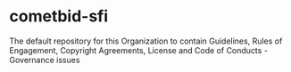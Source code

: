 # cometbid-sfi
The default repository for this Organization to contain Guidelines, Rules of Engagement, Copyright Agreements, License and Code of Conducts - Governance issues
